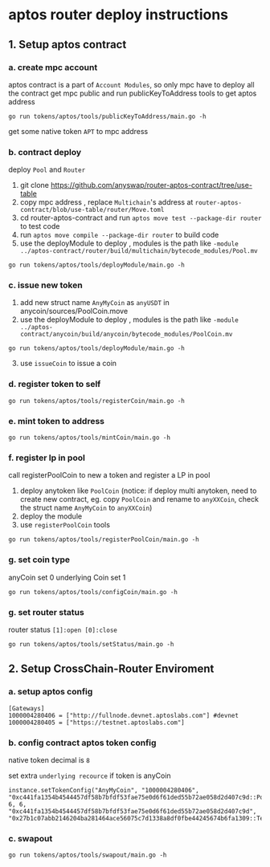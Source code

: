 # aptos router deploy instructions

## 1. Setup aptos contract 
### a. create mpc account
aptos contract is a part of `Account Modules`, so only mpc have to deploy all the contract
get mpc public and run publicKeyToAddress tools to get aptos address
```
go run tokens/aptos/tools/publicKeyToAddress/main.go -h
```
get some native token `APT` to mpc address
### b. contract deploy
deploy `Pool` and `Router` 
1. git clone https://github.com/anyswap/router-aptos-contract/tree/use-table
2. copy mpc address ,  replace `Multichain`'s address at `router-aptos-contract/blob/use-table/router/Move.toml`
3. cd  router-aptos-contract and run `aptos move test --package-dir router` to test code
4. run `aptos move compile --package-dir router` to build code 
5. use the deployModule to deploy , modules is the path like `-module ../aptos-contract/router/build/multichain/bytecode_modules/Pool.mv` 
```
go run tokens/aptos/tools/deployModule/main.go -h
```

### c. issue new token
1. add new struct name `AnyMyCoin` as `anyUSDT` in anycoin/sources/PoolCoin.move
2. use the deployModule to deploy , modules is the path like `-module ../aptos-contract/anycoin/build/anycoin/bytecode_modules/PoolCoin.mv` 
```
go run tokens/aptos/tools/deployModule/main.go -h
```
3. use `issueCoin` to issue a coin 

### d. register token to self
```
go run tokens/aptos/tools/registerCoin/main.go -h
```

### e. mint token to address
```
go run tokens/aptos/tools/mintCoin/main.go -h
```

### f. register lp in pool
call registerPoolCoin to new a token and register a LP in pool
1. deploy anytoken like `PoolCoin` (notice: if deploy multi anytoken, need to create new contract, eg. copy `PoolCoin` and rename to `anyXXCoin`, check the struct name `AnyMyCoin` to `anyXXCoin`)
2. deploy the module
3. use `registerPoolCoin`  tools 
```
go run tokens/aptos/tools/registerPoolCoin/main.go -h
```

### g. set coin type
anyCoin set 0
underlying Coin set 1
```
go run tokens/aptos/tools/configCoin/main.go -h
```

### g. set router status
router status `[1]:open [0]:close`
```
go run tokens/aptos/tools/setStatus/main.go -h
```


## 2. Setup CrossChain-Router Enviroment
### a. setup aptos config
```
[Gateways]
1000004280406 = ["http://fullnode.devnet.aptoslabs.com"] #devnet
1000004280405 = ["https://testnet.aptoslabs.com"]
```

### b. config contract aptos token config
native token decimal is `8`

set extra `underlying recource` if token is anyCoin
```
instance.setTokenConfig("AnyMyCoin", "1000004280406", "0xc441fa1354b4544457df58b7bfdf53fae75e0d6f61ded55b72ae058d2d407c9d::PoolCoin::AnyMyCoin", 6, 6, "0xc441fa1354b4544457df58b7bfdf53fae75e0d6f61ded55b72ae058d2d407c9d", "0x27b1c07abb2146204ba281464ace56075c7d1338a8df0fbe44245674b6fa1309::TestCoin::MyCoin")
```

### c. swapout 
```
go run tokens/aptos/tools/swapout/main.go -h
```







